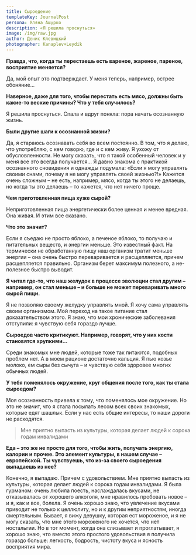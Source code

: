 ```yaml
---
title: Сыроедение
templateKey: JournalPost
persona: Уляна Ашурко
description: «Я решила проснуться»
image: /img/raw.jpg
author: Денис Клевицкий
photographer: Kanaplev+Leydik
---
```

**Правда, что, когда ты перестаешь есть вареное, жареное, пареное, восприятие меняется?**

Да, мой опыт это подтверждает. У меня теперь, например, острее обоняние...

**Наверное, даже для того, чтобы перестать есть мясо, должны быть какие-то веские причины? Что у тебя случилось?**

Я решила проснуться. Спала и вдруг поняла: пора начать осознанную жизнь.

**Были другие шаги к осознанной жизни?**

Да, я стараюсь осознавать себя во всем постоянно. В том, что я делаю, что употребляю, с кем говорю, где и с кем живу. Я ухожу от обусловленности. Не могу сказать, что я такой особенный человек и у меня все это всегда получается… Я давно знакома с практикой осознанного сновидения и однажды подумала: «Если я могу управлять своими снами, почему я не могу управлять своей жизнью?!» Кажется очень сложным – не есть, например, мясо, когда ты этого не делаешь, но когда ты это делаешь – то кажется, что нет ничего проще.

**Чем приготовленная пища хуже сырой?**

Неприготовленная пища энергетически более ценная и менее вредная. Она живая. И этим все сказано.

**Что это значит?**

Если я съедаю не просто яблоко, а печеное яблоко, то получаю и питательных веществ, и энергии меньше. Это известный факт. На термически не обработанную пищу наш организм тратит меньше энергии – она очень быстро переваривается и расщепляется, причем расщепляется правильно. Организм берет максимум полезного, а не-полезное быстро выводит.

**Я читал где-то, что наш желудок в процессе эволюции стал другим – например, он стал меньше – и больше не может переваривать много сырой пищи.**

Я не позволяю своему желудку управлять мной. Я хочу сама управлять своим организмом. Мой переход на такое питание стал доказательством этого. Я знаю, что мои хронические заболевания отступили: я чувствую себя гораздо лучше.

**Сыроедов часто критикуют. Например, говорят, что у них кости становятся хрупкими…**

Среди знакомых мне людей, которые тоже так питаются, подобных проблем нет. А в моем рационе достаточно кальция. Я пью козье молоко, ем сыры без сычуга – и чувствую себя здоровее многих обычных людей.

**У тебя поменялось окружение, круг общения после того, как ты стала сыроедом?**

Моя осознанность привела к тому, что поменялось мое окружение. Но это не значит, что я стала посылать лесом всех своих знакомых, которые едят шашлык. Если у нас есть общие интересы, то наши дороги не расходятся.

> Мне приятно выпасть из культуры, которая
> делает людей к сорока годам инвалидами

**Еда – это же не просто для того, чтобы жить, получать энергию, калории и прочее. Это элемент культуры, в нашем случае – европейской. Ты чувствуешь, что из-за своего сыроедения выпадаешь из нее?**

Конечно, я выпадаю. Причем с удовольствием. Мне приятно выпасть из культуры, которая делает людей к сорока годам инвалидами. Я была гурманом: очень любила поесть, наслаждалась вкусами, не отказывалась от хорошего алкоголя, мне нравилось пробовать новое – и я, как и все, болела. Я очень хорошо знаю, что увлечение вкусами приводит не только к целлюлиту, но и к другим неприятностям, иногда смертельным. Бывает, я вижу девушку, которая ест мороженое, и я не могу сказать, что мне этого мороженого не хочется, что нет ностальгии. Но в тот момент, когда она слизывает и проглатывает, я хорошо знаю, что вместо этого простого удовольствия я получила гораздо больше: легкость, бодрость, чистоту вкуса и ясность восприятия мира.
